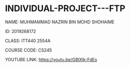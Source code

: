 # INDIVIDUAL-PROJECT---FTP

NAME: MUHMAMMAD NAZRIN BIN MOHD SHOHAIME

ID: 2019268172

CLASS: ITT440 2554A

COURSE CODE: CS245

YOUTUBE LINK: https://youtu.be/GBIXlk-FdEs
